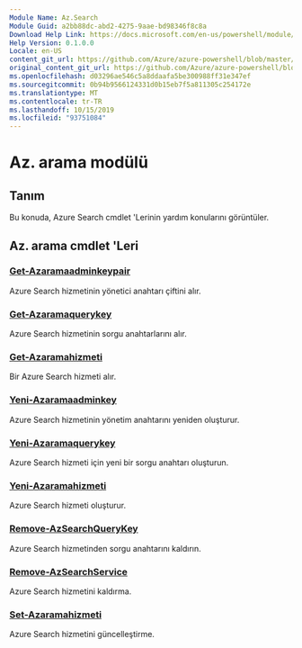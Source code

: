 ```yaml
---
Module Name: Az.Search
Module Guid: a2bb88dc-abd2-4275-9aae-bd98346f8c8a
Download Help Link: https://docs.microsoft.com/en-us/powershell/module/az.search
Help Version: 0.1.0.0
Locale: en-US
content_git_url: https://github.com/Azure/azure-powershell/blob/master/src/Search/Search/help/Az.Search.md
original_content_git_url: https://github.com/Azure/azure-powershell/blob/master/src/Search/Search/help/Az.Search.md
ms.openlocfilehash: d03296ae546c5a8ddaafa5be300988ff31e347ef
ms.sourcegitcommit: 0b94b9566124331d0b15eb7f5a811305c254172e
ms.translationtype: MT
ms.contentlocale: tr-TR
ms.lasthandoff: 10/15/2019
ms.locfileid: "93751084"
---
```

# Az. arama modülü
## Tanım
Bu konuda, Azure Search cmdlet 'Lerinin yardım konularını görüntüler.

## Az. arama cmdlet 'Leri
### [Get-Azaramaadminkeypair](Get-AzSearchAdminKeyPair.md)
Azure Search hizmetinin yönetici anahtarı çiftini alır.

### [Get-Azaramaquerykey](Get-AzSearchQueryKey.md)
Azure Search hizmetinin sorgu anahtarlarını alır.

### [Get-Azaramahizmeti](Get-AzSearchService.md)
Bir Azure Search hizmeti alır.

### [Yeni-Azaramaadminkey](New-AzSearchAdminKey.md)
Azure Search hizmetinin yönetim anahtarını yeniden oluşturur.

### [Yeni-Azaramaquerykey](New-AzSearchQueryKey.md)
Azure Search hizmeti için yeni bir sorgu anahtarı oluşturun.

### [Yeni-Azaramahizmeti](New-AzSearchService.md)
Azure Search hizmeti oluşturur.

### [Remove-AzSearchQueryKey](Remove-AzSearchQueryKey.md)
Azure Search hizmetinden sorgu anahtarını kaldırın.

### [Remove-AzSearchService](Remove-AzSearchService.md)
Azure Search hizmetini kaldırma.

### [Set-Azaramahizmeti](Set-AzSearchService.md)
Azure Search hizmetini güncelleştirme.

